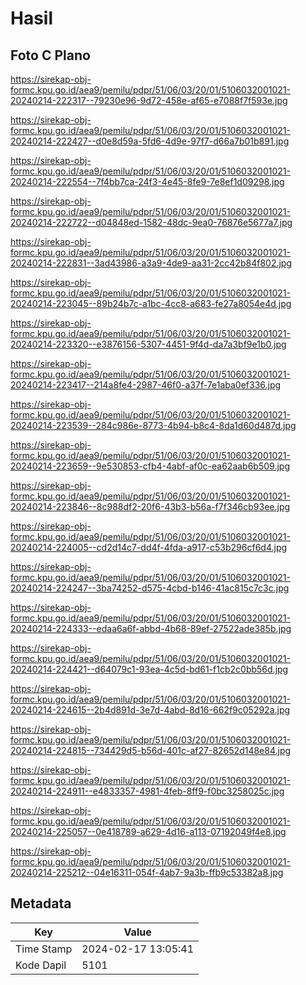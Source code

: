 # Hasil

## Foto C Plano

https://sirekap-obj-formc.kpu.go.id/aea9/pemilu/pdpr/51/06/03/20/01/5106032001021-20240214-222317--79230e96-9d72-458e-af65-e7088f7f593e.jpg

https://sirekap-obj-formc.kpu.go.id/aea9/pemilu/pdpr/51/06/03/20/01/5106032001021-20240214-222427--d0e8d59a-5fd6-4d9e-97f7-d66a7b01b891.jpg

https://sirekap-obj-formc.kpu.go.id/aea9/pemilu/pdpr/51/06/03/20/01/5106032001021-20240214-222554--7f4bb7ca-24f3-4e45-8fe9-7e8ef1d09298.jpg

https://sirekap-obj-formc.kpu.go.id/aea9/pemilu/pdpr/51/06/03/20/01/5106032001021-20240214-222722--d04848ed-1582-48dc-9ea0-76876e5677a7.jpg

https://sirekap-obj-formc.kpu.go.id/aea9/pemilu/pdpr/51/06/03/20/01/5106032001021-20240214-222831--3ad43986-a3a9-4de9-aa31-2cc42b84f802.jpg

https://sirekap-obj-formc.kpu.go.id/aea9/pemilu/pdpr/51/06/03/20/01/5106032001021-20240214-223045--89b24b7c-a1bc-4cc8-a683-fe27a8054e4d.jpg

https://sirekap-obj-formc.kpu.go.id/aea9/pemilu/pdpr/51/06/03/20/01/5106032001021-20240214-223320--e3876156-5307-4451-9f4d-da7a3bf9e1b0.jpg

https://sirekap-obj-formc.kpu.go.id/aea9/pemilu/pdpr/51/06/03/20/01/5106032001021-20240214-223417--214a8fe4-2987-46f0-a37f-7e1aba0ef336.jpg

https://sirekap-obj-formc.kpu.go.id/aea9/pemilu/pdpr/51/06/03/20/01/5106032001021-20240214-223539--284c986e-8773-4b94-b8c4-8da1d60d487d.jpg

https://sirekap-obj-formc.kpu.go.id/aea9/pemilu/pdpr/51/06/03/20/01/5106032001021-20240214-223659--9e530853-cfb4-4abf-af0c-ea62aab6b509.jpg

https://sirekap-obj-formc.kpu.go.id/aea9/pemilu/pdpr/51/06/03/20/01/5106032001021-20240214-223846--8c988df2-20f6-43b3-b56a-f7f346cb93ee.jpg

https://sirekap-obj-formc.kpu.go.id/aea9/pemilu/pdpr/51/06/03/20/01/5106032001021-20240214-224005--cd2d14c7-dd4f-4fda-a917-c53b296cf6d4.jpg

https://sirekap-obj-formc.kpu.go.id/aea9/pemilu/pdpr/51/06/03/20/01/5106032001021-20240214-224247--3ba74252-d575-4cbd-b146-41ac815c7c3c.jpg

https://sirekap-obj-formc.kpu.go.id/aea9/pemilu/pdpr/51/06/03/20/01/5106032001021-20240214-224333--edaa6a6f-abbd-4b68-89ef-27522ade385b.jpg

https://sirekap-obj-formc.kpu.go.id/aea9/pemilu/pdpr/51/06/03/20/01/5106032001021-20240214-224421--d64079c1-93ea-4c5d-bd61-f1cb2c0bb56d.jpg

https://sirekap-obj-formc.kpu.go.id/aea9/pemilu/pdpr/51/06/03/20/01/5106032001021-20240214-224615--2b4d891d-3e7d-4abd-8d16-662f9c05292a.jpg

https://sirekap-obj-formc.kpu.go.id/aea9/pemilu/pdpr/51/06/03/20/01/5106032001021-20240214-224815--734429d5-b56d-401c-af27-82652d148e84.jpg

https://sirekap-obj-formc.kpu.go.id/aea9/pemilu/pdpr/51/06/03/20/01/5106032001021-20240214-224911--e4833357-4981-4feb-8ff9-f0bc3258025c.jpg

https://sirekap-obj-formc.kpu.go.id/aea9/pemilu/pdpr/51/06/03/20/01/5106032001021-20240214-225057--0e418789-a629-4d16-a113-07192049f4e8.jpg

https://sirekap-obj-formc.kpu.go.id/aea9/pemilu/pdpr/51/06/03/20/01/5106032001021-20240214-225212--04e16311-054f-4ab7-9a3b-ffb9c53382a8.jpg


## Metadata

| Key        | Value               |
| ---------- | ------------------- |
| Time Stamp | 2024-02-17 13:05:41 |
| Kode Dapil | 5101                |



